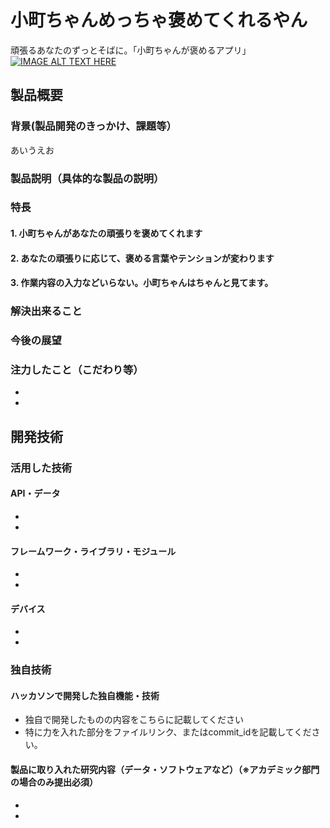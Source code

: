 # 小町ちゃんめっちゃ褒めてくれるやん

頑張るあなたのずっとそばに。「小町ちゃんが褒めるアプリ」
[![IMAGE ALT TEXT HERE](https://jphacks.com/wp-content/uploads/2020/09/JPHACKS2020_ogp.jpg)](https://www.youtube.com/watch?v=G5rULR53uMk)

## 製品概要
### 背景(製品開発のきっかけ、課題等）


あいうえお


### 製品説明（具体的な製品の説明）
### 特長

#### 1. 小町ちゃんがあなたの頑張りを褒めてくれます
#### 2. あなたの頑張りに応じて、褒める言葉やテンションが変わります
#### 3. 作業内容の入力などいらない。小町ちゃんはちゃんと見てます。

### 解決出来ること
### 今後の展望
### 注力したこと（こだわり等）
* 
* 

## 開発技術
### 活用した技術
#### API・データ
* 
* 

#### フレームワーク・ライブラリ・モジュール
* 
* 

#### デバイス
* 
* 

### 独自技術
#### ハッカソンで開発した独自機能・技術
* 独自で開発したものの内容をこちらに記載してください
* 特に力を入れた部分をファイルリンク、またはcommit_idを記載してください。

#### 製品に取り入れた研究内容（データ・ソフトウェアなど）（※アカデミック部門の場合のみ提出必須）
* 
* 
